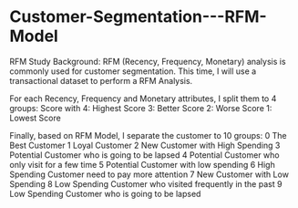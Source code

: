 # Customer-Segmentation---RFM-Model

RFM Study Background: 
RFM (Recency, Frequency, Monetary) analysis is commonly used for customer segmentation.
This time, I will use a transactional dataset to perform a RFM Analysis.

For each Recency, Frequency and Monetary attributes, I split them to 4 groups:
Score with 4: Highest Score
           3: Better Score 
           2: Worse Score
           1: Lowest Score

Finally, based on RFM Model, I separate the customer to 10 groups:
0 The Best Customer
1 Loyal Customer
2 New Customer with High Spending
3 Potential Customer who is going to be lapsed
4 Potential Customer who only visit for a few time
5 Potential Customer with low spending
6 High Spending Customer need to pay more attention
7 New Customer with Low Spending
8 Low Spending Customer who visited frequently in the past
9 Low Spending Customer who is going to be lapsed
